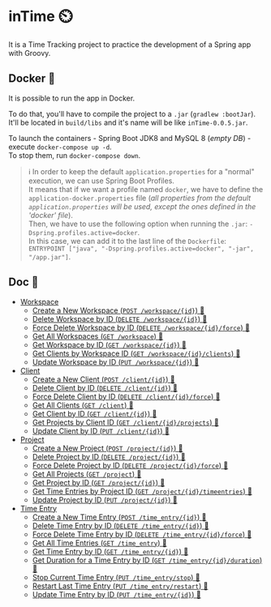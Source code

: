 # inTime ⏲️
It is a Time Tracking project to practice the development of a Spring app with Groovy.

## Docker 🐳
It is possible to run the app in Docker.

To do that, you'll have to compile the project to a `.jar` (`gradlew :bootJar`).  
It'll be located in `build/libs` and it's name will be like `inTime-0.0.5.jar`.

To launch the containers - Spring Boot JDK8 and MySQL 8 (_empty DB_) - execute `docker-compose up -d`.  
To stop them, run `docker-compose down`.

> ℹ️ In order to keep the default `application.properties` for a "normal" execution, we can use Spring Boot Profiles.  
> It means that if we want a profile named `docker`, we have to define the `application-docker.properties` file 
> (_all properties from the default `application.properties` will be used, except the ones defined in the 'docker' file_).  
> Then, we have to use the following option when running the `.jar`: `-Dspring.profiles.active=docker`.  
> In this case, we can add it to the last line of the `Dockerfile`: `ENTRYPOINT ["java", "-Dspring.profiles.active=docker", "-jar", "/app.jar"]`.

## Doc 📜
- [Workspace](docs/REST%20API%20Entities/Workspace.md)
	- [Create a New Workspace (`POST /workspace/{id}`) 🔗](docs/REST%20API%20Entities/Workspace/Create-New-Workspace.md)
	- [Delete Workspace by ID (`DELETE /workspace/{id}`) 🔗](docs/REST%20API%20Entities/Workspace/Delete-Workspace-by-ID.md)
	- [Force Delete Workspace by ID (`DELETE /workspace/{id}/force`) 🔗](docs/REST%20API%20Entities/Workspace/Force-Delete-Workspace-by-ID.md)
	- [Get All Workspaces (`GET /workspace`) 🔗](docs/REST%20API%20Entities/Workspace/Get-All-Workspaces.md)
	- [Get Workspace by ID (`GET /workspace/{id}`) 🔗](docs/REST%20API%20Entities/Workspace/Get-Workspace-by-ID.md)
	- [Get Clients by Workspace ID (`GET /workspace/{id}/clients`) 🔗](docs/REST%20API%20Entities/Workspace/Get-Clients-by-Workspace-ID.md)
	- [Update Workspace by ID (`PUT /workspace/{id}`) 🔗](docs/REST%20API%20Entities/Workspace/Update-Workspace-by-ID.md)
- [Client](docs/REST%20API%20Entities/Client.md)
	- [Create a New Client (`POST /client/{id}`) 🔗](docs/REST%20API%20Entities/Client/Create-New-Client.md)
	- [Delete Client by ID (`DELETE /client/{id}`) 🔗](docs/REST%20API%20Entities/Client/Delete-Client-by-ID.md)
	- [Force Delete Client by ID (`DELETE /client/{id}/force`) 🔗](docs/REST%20API%20Entities/Client/Force-Delete-Client-by-ID.md)
	- [Get All Clients (`GET /client`) 🔗](docs/REST%20API%20Entities/Client/Get-All-Clients.md)
	- [Get Client by ID (`GET /client/{id}`) 🔗](docs/REST%20API%20Entities/Client/Get-Client-by-ID.md)
	- [Get Projects by Client ID (`GET /client/{id}/projects`) 🔗](docs/REST%20API%20Entities/Client/Get-Projects-by-Client-ID.md)
	- [Update Client by ID (`PUT /client/{id}`) 🔗](docs/REST%20API%20Entities/Client/Update-Client-by-ID.md)
- [Project](docs/REST%20API%20Entities/Project.md)
	- [Create a New Project (`POST /project/{id}`) 🔗](docs/REST%20API%20Entities/Project/Create-New-Project.md)
	- [Delete Project by ID (`DELETE /project/{id}`) 🔗](docs/REST%20API%20Entities/Project/Delete-Project-by-ID.md)
	- [Force Delete Project by ID (`DELETE /project/{id}/force`) 🔗](docs/REST%20API%20Entities/Project/Force-Delete-Project-by-ID.md)
	- [Get All Projects (`GET /project`) 🔗](docs/REST%20API%20Entities/Project/Get-All-Projects.md)
	- [Get Project by ID (`GET /project/{id}`) 🔗](docs/REST%20API%20Entities/Project/Get-Project-by-ID.md)
	- [Get Time Entries by Project ID (`GET /project/{id}/timeentries`) 🔗](docs/REST%20API%20Entities/Project/Get-Time-Entries-by-Project-ID.md)
	- [Update Project by ID (`PUT /project/{id}`) 🔗](docs/REST%20API%20Entities/Project/Update-Project-by-ID.md)
- [Time Entry](docs/REST%20API%20Entities/Time%20Entry.md)
	- [Create a New Time Entry (`POST /time_entry/{id}`) 🔗](docs/REST%20API%20Entities/Time%20Entry/Create-New-Time-Entry.md)
	- [Delete Time Entry by ID (`DELETE /time_entry/{id}`) 🔗](docs/REST%20API%20Entities/Time%20Entry/Delete-Time-Entry-by-ID.md)
	- [Force Delete Time Entry by ID (`DELETE /time_entry/{id}/force`) 🔗](docs/REST%20API%20Entities/Time%20Entry/Force-Delete-Time-Entry-by-ID.md)
	- [Get All Time Entries (`GET /time_entry`) 🔗](docs/REST%20API%20Entities/Time%20Entry/Get-All-Time-Entries.md)
	- [Get Time Entry by ID (`GET /time_entry/{id}`) 🔗](docs/REST%20API%20Entities/Time%20Entry/Get-Time-Entry-by-ID.md)
	- [Get Duration for a Time Entry by ID (`GET /time_entry/{id}/duration`) 🔗](docs/REST%20API%20Entities/Time%20Entry/Get-Duration-Time-Entry-by-ID.md)
	- [Stop Current Time Entry (`PUT /time_entry/stop`) 🔗](docs/REST%20API%20Entities/Time%20Entry/Stop-Current-Time-Entry.md)
	- [Restart Last Time Entry (`PUT /time_entry/restart`) 🔗](docs/REST%20API%20Entities/Time%20Entry/Restart-Last-Time-Entry.md)
	- [Update Time Entry by ID (`PUT /time_entry/{id}`) 🔗](docs/REST%20API%20Entities/Time%20Entry/Update-Time-Entry-by-ID.md)
